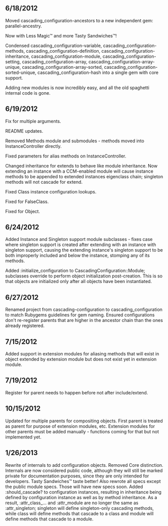 
## 6/18/2012 ##

Moved cascading_configuration-ancestors to a new independent gem: parallel-ancestry.

Now with Less Magic™ and more Tasty Sandwiches™!

Condensed cascading_configuration-variable, cascading_configuration-methods, cascading_configuration-definition, cascading_configuration-inheritance, cascading_configuration-module, cascading_configuration-setting, cascading_configuration-array, cascading_configuration-array-unique, cascading_configuration-array-sorted, cascading_configuration-sorted-unique, cascading_configuration-hash into a single gem with core support.

Adding new modules is now incredibly easy, and all the old spaghetti internal code is gone.

## 6/19/2012 ##

Fix for multiple arguments.

README updates.

Removed Methods module and submodules - methods moved into InstanceController directly.

Fixed parameters for alias methods on InstanceController.

Changed inheritance for extends to behave like module inheritance. Now extending an instance with a CCM-enabled module will cause instance methods to be appended to extended instances eigenclass chain; singleton methods will not cascade for extend.

Fixed Class instance configuration lookups.

Fixed for FalseClass.

Fixed for Object.

## 6/24/2012 ##

Added Instance and Singleton support module subclasses - fixes case where singleton support is created after extending with an instance with singleton support, causing the extending instance's singleton support to be both improperly included and below the instance, stomping any of its methods.

Added :initialize_configuration to CascadingConfiguration::Module; subclasses override to perform object initialization post-creation. This is so that objects are initialized only after all objects have been instantiated.

## 6/27/2012 ##

Renamed project from cascading-configuration to cascading_configuration to match Rubygems guidelines for gem naming.
Ensured configurations don't re-register parents that are higher in the ancestor chain than the ones already registered.

## 7/15/2012 ##

Added support in extension modules for aliasing methods that will exist in object extended by extension module but does not exist yet in extension module.

## 7/19/2012 ##

Register for parent needs to happen before not after include/extend.

## 10/15/2012 ##

Updated for multiple parents for compositing objects. 
First parent is treated as parent for purpose of extension modules, etc.
Extension modules for other parents must be added manually - functions coming for that but not implemented yet.

## 1/26/2013 ##

Rewrite of internals to add configuration objects.
Removed Core distinction. Internals are now considered public code, although they will still be marked private for documentation purposes, since they are only intended for developers.
Tasty Sandwiches™ taste better!
Also rewrote all specs except the public module specs. Those will have new specs soon.
Added :should_cascade? to configuration instances, resulting in inheritance being defined by configuration instance as well as by method inheritance.
As a result, :attr_class\_... and :attr\_module are no longer the same as :attr\_singleton; singleton will define singleton-only cascading methods, while class will define methods that cascade to a class and module will define methods that cascade to a module.
